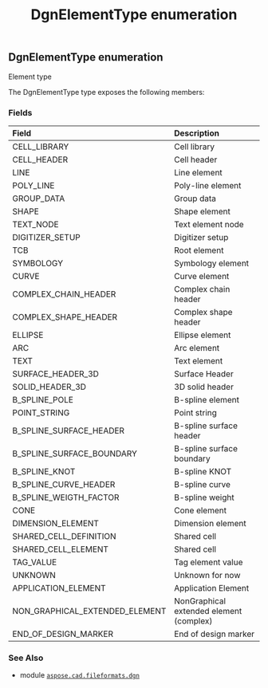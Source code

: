 ﻿---
title: DgnElementType enumeration
second_title: Aspose.CAD for Python via .NET API References
description: 
type: docs
weight: 140
url: /python-net/aspose.cad.fileformats.dgn/dgnelementtype/
is_root: false
---

## DgnElementType enumeration

Element type



The DgnElementType type exposes the following members:

### Fields
| Field | Description |
| :- | :- |
| CELL_LIBRARY | Cell library |
| CELL_HEADER | Cell header |
| LINE | Line element |
| POLY_LINE | Poly-line element |
| GROUP_DATA | Group data |
| SHAPE | Shape element |
| TEXT_NODE | Text element node |
| DIGITIZER_SETUP | Digitizer setup |
| TCB | Root element |
| SYMBOLOGY | Symbology element |
| CURVE | Curve element |
| COMPLEX_CHAIN_HEADER | Complex chain header |
| COMPLEX_SHAPE_HEADER | Complex shape header |
| ELLIPSE | Ellipse element |
| ARC | Arc element |
| TEXT | Text element |
| SURFACE_HEADER_3D | Surface Header |
| SOLID_HEADER_3D | 3D solid header |
| B_SPLINE_POLE | B-spline element |
| POINT_STRING | Point string |
| B_SPLINE_SURFACE_HEADER | B-spline surface header |
| B_SPLINE_SURFACE_BOUNDARY | B-spline surface boundary |
| B_SPLINE_KNOT | B-spline KNOT |
| B_SPLINE_CURVE_HEADER | B-spline curve |
| B_SPLINE_WEIGTH_FACTOR | B-spline weight |
| CONE | Cone element |
| DIMENSION_ELEMENT | Dimension element |
| SHARED_CELL_DEFINITION | Shared cell |
| SHARED_CELL_ELEMENT | Shared cell |
| TAG_VALUE | Tag element value |
| UNKNOWN | Unknown for now |
| APPLICATION_ELEMENT | Application Element |
| NON_GRAPHICAL_EXTENDED_ELEMENT | NonGraphical extended element (complex) |
| END_OF_DESIGN_MARKER | End of design marker |



### See Also
* module [`aspose.cad.fileformats.dgn`](..)
